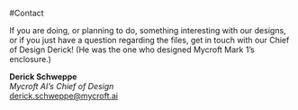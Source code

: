 #Contact

If you are doing, or planning to do, something interesting with our 
designs, or if you just have a question regarding the files, get
in touch with our Chief of Design Derick! (He was the one who designed 
Mycroft Mark 1’s enclosure.)

**Derick Schweppe**   
*Mycroft AI’s Chief of Design*  
derick.schweppe@mycroft.ai  
